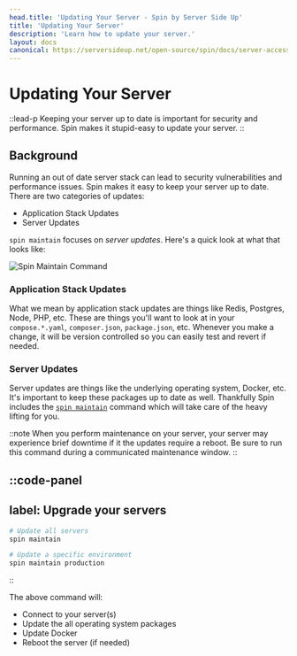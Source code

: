 ```yaml
---
head.title: 'Updating Your Server - Spin by Server Side Up'
title: 'Updating Your Server'
description: 'Learn how to update your server.'
layout: docs
canonical: https://serversideup.net/open-source/spin/docs/server-access/updating-your-server
---
```


# Updating Your Server
::lead-p
Keeping your server up to date is important for security and performance. Spin makes it stupid-easy to update your server.
::

## Background
Running an out of date server stack can lead to security vulnerabilities and performance issues. Spin makes it easy to keep your server up to date. There are two categories of updates:

- Application Stack Updates
- Server Updates

`spin maintain` focuses on *server updates*. Here's a quick look at what that looks like:

![Spin Maintain Command](/images/docs/whats-spin/spin-maintain.png)

### Application Stack Updates
What we mean by application stack updates are things like Redis, Postgres, Node, PHP, etc. These are things you'll want to look at in your `compose.*.yaml`, `composer.json`, `package.json`, etc. Whenever you make a change, it will be version controlled so you can easily test and revert if needed.

### Server Updates
Server updates are things like the underlying operating system, Docker, etc. It's important to keep these packages up to date as well. Thankfully Spin includes the [`spin maintain`](/docs/command-reference/maintain) command which will take care of the heavy lifting for you.

::note
When you perform maintenance on your server, your server may experience brief downtime if it the updates require a reboot. Be sure to run this command during a communicated maintenance window.
::

::code-panel
---
label: Upgrade your servers
---
```bash
# Update all servers
spin maintain

# Update a specific environment
spin maintain production
```
::

The above command will:

- Connect to your server(s)
- Update the all operating system packages
- Update Docker
- Reboot the server (if needed)
